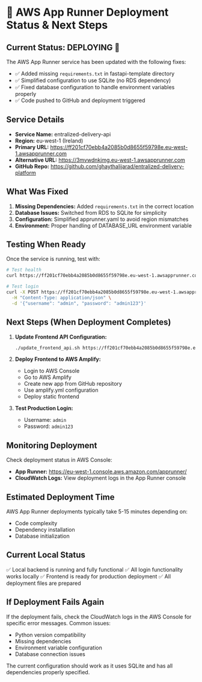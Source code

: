 # 🚀 AWS App Runner Deployment Status & Next Steps

## Current Status: DEPLOYING 🔄

The AWS App Runner service has been updated with the following fixes:
- ✅ Added missing `requirements.txt` in fastapi-template directory
- ✅ Simplified configuration to use SQLite (no RDS dependency)
- ✅ Fixed database configuration to handle environment variables properly
- ✅ Code pushed to GitHub and deployment triggered

## Service Details
- **Service Name:** entralized-delivery-api
- **Region:** eu-west-1 (Ireland)
- **Primary URL:** https://ff201cf70ebb4a2085b0d8655f59798e.eu-west-1.awsapprunner.com
- **Alternative URL:** https://3mvwdnkjmg.eu-west-1.awsapprunner.com
- **GitHub Repo:** https://github.com/ghaythalijarad/entralized-delivery-platform

## What Was Fixed
1. **Missing Dependencies:** Added `requirements.txt` in the correct location
2. **Database Issues:** Switched from RDS to SQLite for simplicity
3. **Configuration:** Simplified apprunner.yaml to avoid region mismatches
4. **Environment:** Proper handling of DATABASE_URL environment variable

## Testing When Ready
Once the service is running, test with:
```bash
# Test health
curl https://ff201cf70ebb4a2085b0d8655f59798e.eu-west-1.awsapprunner.com/health

# Test login
curl -X POST https://ff201cf70ebb4a2085b0d8655f59798e.eu-west-1.awsapprunner.com/api/auth/login \
  -H "Content-Type: application/json" \
  -d '{"username": "admin", "password": "admin123"}'
```

## Next Steps (When Deployment Completes)
1. **Update Frontend API Configuration:**
   ```bash
   ./update_frontend_api.sh https://ff201cf70ebb4a2085b0d8655f59798e.eu-west-1.awsapprunner.com
   ```

2. **Deploy Frontend to AWS Amplify:**
   - Login to AWS Console
   - Go to AWS Amplify
   - Create new app from GitHub repository
   - Use amplify.yml configuration
   - Deploy static frontend

3. **Test Production Login:**
   - Username: `admin`
   - Password: `admin123`

## Monitoring Deployment
Check deployment status in AWS Console:
- **App Runner:** https://eu-west-1.console.aws.amazon.com/apprunner/
- **CloudWatch Logs:** View deployment logs in the App Runner console

## Estimated Deployment Time
AWS App Runner deployments typically take 5-15 minutes depending on:
- Code complexity
- Dependency installation
- Database initialization

## Current Local Status
✅ Local backend is running and fully functional
✅ All login functionality works locally
✅ Frontend is ready for production deployment
✅ All deployment files are prepared

## If Deployment Fails Again
If the deployment fails, check the CloudWatch logs in the AWS Console for specific error messages. Common issues:
- Python version compatibility
- Missing dependencies
- Environment variable configuration
- Database connection issues

The current configuration should work as it uses SQLite and has all dependencies properly specified.
